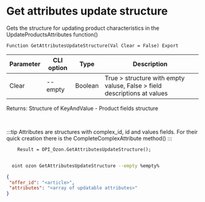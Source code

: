 ﻿---
sidebar_position: 22
---

# Get attributes update structure
 Gets the structure for updating product characteristics in the UpdateProductsAttributes function()



`Function GetAttributesUpdateStructure(Val Clear = False) Export`

  | Parameter | CLI option | Type | Description |
  |-|-|-|-|
  | Clear | --empty | Boolean | True > structure with empty valuse, False > field descriptions at values |

  
  Returns:  Structure of KeyAndValue - Product fields structure

<br/>

:::tip
Attributes are structures with complex_id, id and values fields. For their quick creation there is the CompleteComplexAttribute method()
:::
<br/>


```bsl title="Code example"
    Result = OPI_Ozon.GetAttributesUpdateStructure();
```



```sh title="CLI command example"
    
  oint ozon GetAttributesUpdateStructure --empty %empty%

```

```json title="Result"
{
 "offer_id": "<article>",
 "attributes": "<array of updatable attributes>"
}
```
